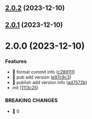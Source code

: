 

## [2.0.2](https://github.com/wuanshi/taro-demo/compare/2.0.0...2.0.2) (2023-12-10)

## [2.0.1](https://github.com/wuanshi/taro-demo/compare/2.0.0...2.0.1) (2023-12-10)

# 2.0.0 (2023-12-10)


### Features

* 🎸 format commit info ([c289111](https://github.com/wuanshi/taro-demo/commit/c28911107165229ed69eb8fabc1bad3231ec3e40))
* 🎸 pub add version ([e97c9c3](https://github.com/wuanshi/taro-demo/commit/e97c9c325161e8af954c4be35244b077d72cbd49))
* 🎸 publish add version info ([ad7572b](https://github.com/wuanshi/taro-demo/commit/ad7572ba77456a8a0cfad8a33e23d0e24e444a7f))
* init ([1113c25](https://github.com/wuanshi/taro-demo/commit/1113c25d05f292eb2c35333eb4294d7e9c9fe808))


### BREAKING CHANGES

* 🧨 0
